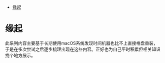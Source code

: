 <!--ts-->
* [缘起](#缘起)

<!-- Created by https://github.com/ekalinin/github-markdown-toc -->
<!-- Added by: runner, at: Sun Sep  4 09:41:37 UTC 2022 -->

<!--te-->
# 缘起

此系列内容主要基于长期使用macOS系统发现时间机器也比不上直接格盘重装，于是在多次尝试之后逐步梳理出现在这些内容。正好也为自己平时积累但相关知识找个地方展示。